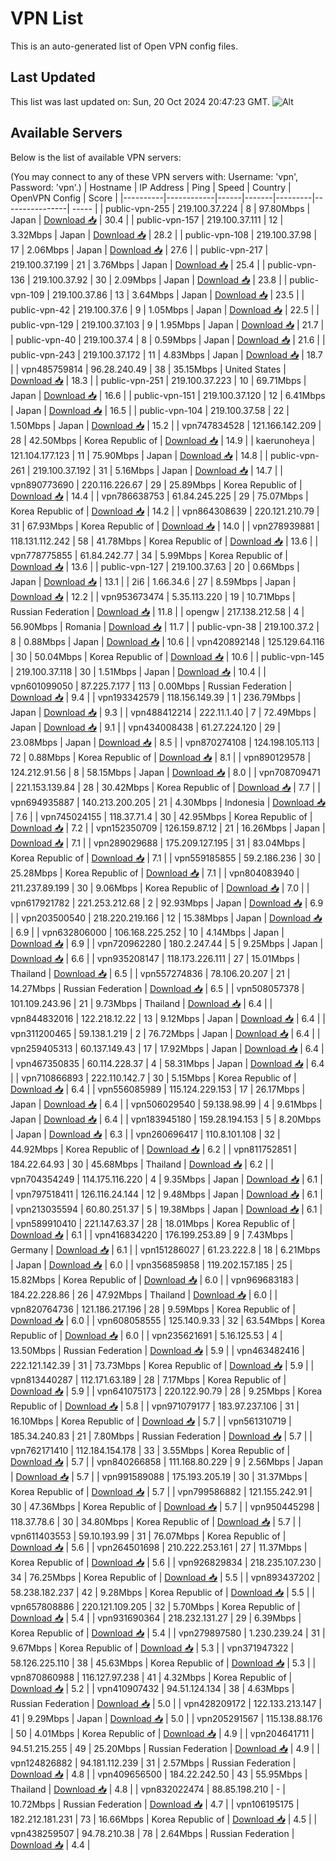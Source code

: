 # VPN List

This is an auto-generated list of Open VPN config files.

## Last Updated

This list was last updated on: Sun, 20 Oct 2024 20:47:23 GMT.
![Alt](https://repobeats.axiom.co/api/embed/186b98318ef1479477931607c1ad7d823f12451f.svg "Repobeats analytics image")

## Available Servers

Below is the list of available VPN servers:

(You may connect to any of these VPN servers with: Username: 'vpn', Password: 'vpn'.)
| Hostname | IP Address | Ping | Speed | Country | OpenVPN Config | Score |
|----------|------------|------|-------|---------|----------------| ----- |
| public-vpn-255 | 219.100.37.224 | 8 | 97.80Mbps | Japan | [Download 📥](./configs/server_0_JP.ovpn) | 30.4 |
| public-vpn-157 | 219.100.37.111 | 12 | 3.32Mbps | Japan | [Download 📥](./configs/server_1_JP.ovpn) | 28.2 |
| public-vpn-108 | 219.100.37.98 | 17 | 2.06Mbps | Japan | [Download 📥](./configs/server_2_JP.ovpn) | 27.6 |
| public-vpn-217 | 219.100.37.199 | 21 | 3.76Mbps | Japan | [Download 📥](./configs/server_3_JP.ovpn) | 25.4 |
| public-vpn-136 | 219.100.37.92 | 30 | 2.09Mbps | Japan | [Download 📥](./configs/server_4_JP.ovpn) | 23.8 |
| public-vpn-109 | 219.100.37.86 | 13 | 3.64Mbps | Japan | [Download 📥](./configs/server_5_JP.ovpn) | 23.5 |
| public-vpn-42 | 219.100.37.6 | 9 | 1.05Mbps | Japan | [Download 📥](./configs/server_6_JP.ovpn) | 22.5 |
| public-vpn-129 | 219.100.37.103 | 9 | 1.95Mbps | Japan | [Download 📥](./configs/server_7_JP.ovpn) | 21.7 |
| public-vpn-40 | 219.100.37.4 | 8 | 0.59Mbps | Japan | [Download 📥](./configs/server_8_JP.ovpn) | 21.6 |
| public-vpn-243 | 219.100.37.172 | 11 | 4.83Mbps | Japan | [Download 📥](./configs/server_9_JP.ovpn) | 18.7 |
| vpn485759814 | 96.28.240.49 | 38 | 35.15Mbps | United States | [Download 📥](./configs/server_10_US.ovpn) | 18.3 |
| public-vpn-251 | 219.100.37.223 | 10 | 69.71Mbps | Japan | [Download 📥](./configs/server_11_JP.ovpn) | 16.6 |
| public-vpn-151 | 219.100.37.120 | 12 | 6.41Mbps | Japan | [Download 📥](./configs/server_12_JP.ovpn) | 16.5 |
| public-vpn-104 | 219.100.37.58 | 22 | 1.50Mbps | Japan | [Download 📥](./configs/server_13_JP.ovpn) | 15.2 |
| vpn747834528 | 121.166.142.209 | 28 | 42.50Mbps | Korea Republic of | [Download 📥](./configs/server_14_KR.ovpn) | 14.9 |
| kaerunoheya | 121.104.177.123 | 11 | 75.90Mbps | Japan | [Download 📥](./configs/server_15_JP.ovpn) | 14.8 |
| public-vpn-261 | 219.100.37.192 | 31 | 5.16Mbps | Japan | [Download 📥](./configs/server_16_JP.ovpn) | 14.7 |
| vpn890773690 | 220.116.226.67 | 29 | 25.89Mbps | Korea Republic of | [Download 📥](./configs/server_17_KR.ovpn) | 14.4 |
| vpn786638753 | 61.84.245.225 | 29 | 75.07Mbps | Korea Republic of | [Download 📥](./configs/server_18_KR.ovpn) | 14.2 |
| vpn864308639 | 220.121.210.79 | 31 | 67.93Mbps | Korea Republic of | [Download 📥](./configs/server_19_KR.ovpn) | 14.0 |
| vpn278939881 | 118.131.112.242 | 58 | 41.78Mbps | Korea Republic of | [Download 📥](./configs/server_20_KR.ovpn) | 13.6 |
| vpn778775855 | 61.84.242.77 | 34 | 5.99Mbps | Korea Republic of | [Download 📥](./configs/server_21_KR.ovpn) | 13.6 |
| public-vpn-127 | 219.100.37.63 | 20 | 0.66Mbps | Japan | [Download 📥](./configs/server_22_JP.ovpn) | 13.1 |
| 2i6 | 1.66.34.6 | 27 | 8.59Mbps | Japan | [Download 📥](./configs/server_23_JP.ovpn) | 12.2 |
| vpn953673474 | 5.35.113.220 | 19 | 10.71Mbps | Russian Federation | [Download 📥](./configs/server_24_RU.ovpn) | 11.8 |
| opengw | 217.138.212.58 | 4 | 56.90Mbps | Romania | [Download 📥](./configs/server_25_RO.ovpn) | 11.7 |
| public-vpn-38 | 219.100.37.2 | 8 | 0.88Mbps | Japan | [Download 📥](./configs/server_26_JP.ovpn) | 10.6 |
| vpn420892148 | 125.129.64.116 | 30 | 50.04Mbps | Korea Republic of | [Download 📥](./configs/server_27_KR.ovpn) | 10.6 |
| public-vpn-145 | 219.100.37.118 | 30 | 1.51Mbps | Japan | [Download 📥](./configs/server_28_JP.ovpn) | 10.4 |
| vpn601099050 | 87.225.7.177 | 113 | 0.00Mbps | Russian Federation | [Download 📥](./configs/server_29_RU.ovpn) | 9.4 |
| vpn193342579 | 118.156.149.39 | 1 | 236.79Mbps | Japan | [Download 📥](./configs/server_30_JP.ovpn) | 9.3 |
| vpn488412214 | 222.11.1.40 | 7 | 72.49Mbps | Japan | [Download 📥](./configs/server_31_JP.ovpn) | 9.1 |
| vpn434008438 | 61.27.224.120 | 29 | 23.08Mbps | Japan | [Download 📥](./configs/server_32_JP.ovpn) | 8.5 |
| vpn870274108 | 124.198.105.113 | 72 | 0.88Mbps | Korea Republic of | [Download 📥](./configs/server_33_KR.ovpn) | 8.1 |
| vpn890129578 | 124.212.91.56 | 8 | 58.15Mbps | Japan | [Download 📥](./configs/server_34_JP.ovpn) | 8.0 |
| vpn708709471 | 221.153.139.84 | 28 | 30.42Mbps | Korea Republic of | [Download 📥](./configs/server_35_KR.ovpn) | 7.7 |
| vpn694935887 | 140.213.200.205 | 21 | 4.30Mbps | Indonesia | [Download 📥](./configs/server_36_ID.ovpn) | 7.6 |
| vpn745024155 | 118.37.71.4 | 30 | 42.95Mbps | Korea Republic of | [Download 📥](./configs/server_37_KR.ovpn) | 7.2 |
| vpn152350709 | 126.159.87.12 | 21 | 16.26Mbps | Japan | [Download 📥](./configs/server_38_JP.ovpn) | 7.1 |
| vpn289029688 | 175.209.127.195 | 31 | 83.04Mbps | Korea Republic of | [Download 📥](./configs/server_39_KR.ovpn) | 7.1 |
| vpn559185855 | 59.2.186.236 | 30 | 25.28Mbps | Korea Republic of | [Download 📥](./configs/server_40_KR.ovpn) | 7.1 |
| vpn804083940 | 211.237.89.199 | 30 | 9.06Mbps | Korea Republic of | [Download 📥](./configs/server_41_KR.ovpn) | 7.0 |
| vpn617921782 | 221.253.212.68 | 2 | 92.93Mbps | Japan | [Download 📥](./configs/server_42_JP.ovpn) | 6.9 |
| vpn203500540 | 218.220.219.166 | 12 | 15.38Mbps | Japan | [Download 📥](./configs/server_43_JP.ovpn) | 6.9 |
| vpn632806000 | 106.168.225.252 | 10 | 4.14Mbps | Japan | [Download 📥](./configs/server_44_JP.ovpn) | 6.9 |
| vpn720962280 | 180.2.247.44 | 5 | 9.25Mbps | Japan | [Download 📥](./configs/server_45_JP.ovpn) | 6.6 |
| vpn935208147 | 118.173.226.111 | 27 | 15.01Mbps | Thailand | [Download 📥](./configs/server_46_TH.ovpn) | 6.5 |
| vpn557274836 | 78.106.20.207 | 21 | 14.27Mbps | Russian Federation | [Download 📥](./configs/server_47_RU.ovpn) | 6.5 |
| vpn508057378 | 101.109.243.96 | 21 | 9.73Mbps | Thailand | [Download 📥](./configs/server_48_TH.ovpn) | 6.4 |
| vpn844832016 | 122.218.12.22 | 13 | 9.12Mbps | Japan | [Download 📥](./configs/server_49_JP.ovpn) | 6.4 |
| vpn311200465 | 59.138.1.219 | 2 | 76.72Mbps | Japan | [Download 📥](./configs/server_50_JP.ovpn) | 6.4 |
| vpn259405313 | 60.137.149.43 | 17 | 17.92Mbps | Japan | [Download 📥](./configs/server_51_JP.ovpn) | 6.4 |
| vpn467350835 | 60.114.228.37 | 4 | 58.31Mbps | Japan | [Download 📥](./configs/server_52_JP.ovpn) | 6.4 |
| vpn710866893 | 222.110.142.7 | 30 | 5.15Mbps | Korea Republic of | [Download 📥](./configs/server_53_KR.ovpn) | 6.4 |
| vpn556085989 | 115.124.229.153 | 17 | 26.17Mbps | Japan | [Download 📥](./configs/server_54_JP.ovpn) | 6.4 |
| vpn506029540 | 59.138.98.99 | 4 | 9.61Mbps | Japan | [Download 📥](./configs/server_55_JP.ovpn) | 6.4 |
| vpn183945180 | 159.28.194.153 | 5 | 8.20Mbps | Japan | [Download 📥](./configs/server_56_JP.ovpn) | 6.3 |
| vpn260696417 | 110.8.101.108 | 32 | 44.92Mbps | Korea Republic of | [Download 📥](./configs/server_57_KR.ovpn) | 6.2 |
| vpn811752851 | 184.22.64.93 | 30 | 45.68Mbps | Thailand | [Download 📥](./configs/server_58_TH.ovpn) | 6.2 |
| vpn704354249 | 114.175.116.220 | 4 | 9.35Mbps | Japan | [Download 📥](./configs/server_59_JP.ovpn) | 6.1 |
| vpn797518411 | 126.116.24.144 | 12 | 9.48Mbps | Japan | [Download 📥](./configs/server_60_JP.ovpn) | 6.1 |
| vpn213035594 | 60.80.251.37 | 5 | 19.38Mbps | Japan | [Download 📥](./configs/server_61_JP.ovpn) | 6.1 |
| vpn589910410 | 221.147.63.37 | 28 | 18.01Mbps | Korea Republic of | [Download 📥](./configs/server_62_KR.ovpn) | 6.1 |
| vpn416834220 | 176.199.253.89 | 9 | 7.43Mbps | Germany | [Download 📥](./configs/server_63_DE.ovpn) | 6.1 |
| vpn151286027 | 61.23.222.8 | 18 | 6.21Mbps | Japan | [Download 📥](./configs/server_64_JP.ovpn) | 6.0 |
| vpn356859858 | 119.202.157.185 | 25 | 15.82Mbps | Korea Republic of | [Download 📥](./configs/server_65_KR.ovpn) | 6.0 |
| vpn969683183 | 184.22.228.86 | 26 | 47.92Mbps | Thailand | [Download 📥](./configs/server_66_TH.ovpn) | 6.0 |
| vpn820764736 | 121.186.217.196 | 28 | 9.59Mbps | Korea Republic of | [Download 📥](./configs/server_67_KR.ovpn) | 6.0 |
| vpn608058555 | 125.140.9.33 | 32 | 63.54Mbps | Korea Republic of | [Download 📥](./configs/server_68_KR.ovpn) | 6.0 |
| vpn235621691 | 5.16.125.53 | 4 | 13.50Mbps | Russian Federation | [Download 📥](./configs/server_69_RU.ovpn) | 5.9 |
| vpn463482416 | 222.121.142.39 | 31 | 73.73Mbps | Korea Republic of | [Download 📥](./configs/server_70_KR.ovpn) | 5.9 |
| vpn813440287 | 112.171.63.189 | 28 | 7.17Mbps | Korea Republic of | [Download 📥](./configs/server_71_KR.ovpn) | 5.9 |
| vpn641075173 | 220.122.90.79 | 28 | 9.25Mbps | Korea Republic of | [Download 📥](./configs/server_72_KR.ovpn) | 5.8 |
| vpn971079177 | 183.97.237.106 | 31 | 16.10Mbps | Korea Republic of | [Download 📥](./configs/server_73_KR.ovpn) | 5.7 |
| vpn561310719 | 185.34.240.83 | 21 | 7.80Mbps | Russian Federation | [Download 📥](./configs/server_74_RU.ovpn) | 5.7 |
| vpn762171410 | 112.184.154.178 | 33 | 3.55Mbps | Korea Republic of | [Download 📥](./configs/server_75_KR.ovpn) | 5.7 |
| vpn840266858 | 111.168.80.229 | 9 | 2.56Mbps | Japan | [Download 📥](./configs/server_76_JP.ovpn) | 5.7 |
| vpn991589088 | 175.193.205.19 | 30 | 31.37Mbps | Korea Republic of | [Download 📥](./configs/server_77_KR.ovpn) | 5.7 |
| vpn799586882 | 121.155.242.91 | 30 | 47.36Mbps | Korea Republic of | [Download 📥](./configs/server_78_KR.ovpn) | 5.7 |
| vpn950445298 | 118.37.78.6 | 30 | 34.80Mbps | Korea Republic of | [Download 📥](./configs/server_79_KR.ovpn) | 5.7 |
| vpn611403553 | 59.10.193.99 | 31 | 76.07Mbps | Korea Republic of | [Download 📥](./configs/server_80_KR.ovpn) | 5.6 |
| vpn264501698 | 210.222.253.161 | 27 | 11.37Mbps | Korea Republic of | [Download 📥](./configs/server_81_KR.ovpn) | 5.6 |
| vpn926829834 | 218.235.107.230 | 34 | 76.25Mbps | Korea Republic of | [Download 📥](./configs/server_82_KR.ovpn) | 5.5 |
| vpn893437202 | 58.238.182.237 | 42 | 9.28Mbps | Korea Republic of | [Download 📥](./configs/server_83_KR.ovpn) | 5.5 |
| vpn657808886 | 220.121.109.205 | 32 | 5.70Mbps | Korea Republic of | [Download 📥](./configs/server_84_KR.ovpn) | 5.4 |
| vpn931690364 | 218.232.131.27 | 29 | 6.39Mbps | Korea Republic of | [Download 📥](./configs/server_85_KR.ovpn) | 5.4 |
| vpn279897580 | 1.230.239.24 | 31 | 9.67Mbps | Korea Republic of | [Download 📥](./configs/server_86_KR.ovpn) | 5.3 |
| vpn371947322 | 58.126.225.110 | 38 | 45.63Mbps | Korea Republic of | [Download 📥](./configs/server_87_KR.ovpn) | 5.3 |
| vpn870860988 | 116.127.97.238 | 41 | 4.32Mbps | Korea Republic of | [Download 📥](./configs/server_88_KR.ovpn) | 5.2 |
| vpn410907432 | 94.51.124.134 | 38 | 4.63Mbps | Russian Federation | [Download 📥](./configs/server_89_RU.ovpn) | 5.0 |
| vpn428209172 | 122.133.213.147 | 41 | 9.29Mbps | Japan | [Download 📥](./configs/server_90_JP.ovpn) | 5.0 |
| vpn205291567 | 115.138.88.176 | 50 | 4.01Mbps | Korea Republic of | [Download 📥](./configs/server_91_KR.ovpn) | 4.9 |
| vpn204641711 | 94.51.215.255 | 49 | 25.20Mbps | Russian Federation | [Download 📥](./configs/server_92_RU.ovpn) | 4.9 |
| vpn124826882 | 94.181.112.239 | 31 | 2.57Mbps | Russian Federation | [Download 📥](./configs/server_93_RU.ovpn) | 4.8 |
| vpn409656500 | 184.22.242.50 | 43 | 55.95Mbps | Thailand | [Download 📥](./configs/server_94_TH.ovpn) | 4.8 |
| vpn832022474 | 88.85.198.210 | - | 10.72Mbps | Russian Federation | [Download 📥](./configs/server_95_RU.ovpn) | 4.7 |
| vpn106195175 | 182.212.181.231 | 73 | 16.66Mbps | Korea Republic of | [Download 📥](./configs/server_96_KR.ovpn) | 4.5 |
| vpn438259507 | 94.78.210.38 | 78 | 2.64Mbps | Russian Federation | [Download 📥](./configs/server_97_RU.ovpn) | 4.4 |
